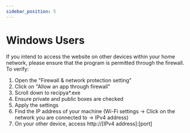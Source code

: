 ```yaml
---
sidebar_position: 5
---
```


# Windows Users

If you intend to access the website on other devices within your home network, please ensure that the program is permitted through the firewall. To verify:

1. Open the "Firewall & network protection setting"
2. Click on "Allow an app through firewall"
3. Scroll down to recipya*.exe
4. Ensure private and public boxes are checked
5. Apply the settings
6. Find the IP address of your machine (Wi-Fi settings -> Click on the network you are connected to -> IPv4 address)
7. On your other device, access http://[IPv4 address]:[port]

